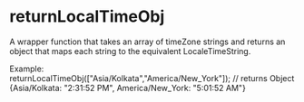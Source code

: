 # returnLocalTimeObj
A wrapper function that takes an array of timeZone strings and returns an object that maps each string to the equivalent LocaleTimeString.

Example: <br />
returnLocalTimeObj(["Asia/Kolkata","America/New\_York"]); // returns Object {Asia/Kolkata: "2:31:52 PM", America/New\_York: "5:01:52 AM"}
